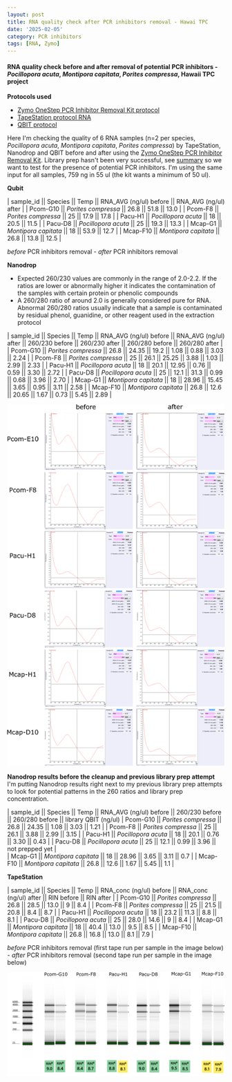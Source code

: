 ```yaml
---
layout: post
title: RNA quality check after PCR inhibitors removal - Hawai TPC
date: '2025-02-05'
category: PCR inhibitors
tags: [RNA, Zymo]
---
```


#### RNA quality check before and after removal of potential PCR inhibitors - _Pocillopora acuta_, _Montipora capitata_, _Porites compressa_, Hawaii TPC project

**Protocols used**
- [Zymo OneStep PCR Inhibitor Removal Kit protocol](https://github.com/FScucchia-LabNotebooks/FScucchia_Putnam_Lab_Notebook/blob/master/protocols/d6031_onestep_pcr_inhibitor_removal_kit.pdf)
- [TapeStation protocol RNA](https://github.com/meschedl/MESPutnam_Open_Lab_Notebook/blob/master/_posts/2019-03-07-RNA-TapeStation-Protocol.md)
- [QBIT protocol](https://github.com/meschedl/MESPutnam_Open_Lab_Notebook/blob/master/_posts/2019-03-08-Qubit-Protocol.md)

Here I'm checking the quality of 6 RNA samples (n=2 per species, _Pocillopora acuta_, _Montipora capitata_, _Porites compressa_) by TapeStation, Nanodrop and QBIT before and after using the [Zymo OneStep PCR Inhibitor Removal Kit](https://www.zymoresearch.com/collections/onestep-pcr-inhibitor-removal-kits/products/onestep-pcr-inhibitor-removal-new-kit). Library prep hasn't been very successful, see [summary](https://fscucchia-labnotebooks.github.io/FScucchia_Putnam_Lab_Notebook/DNA-RNA-Hawaii-TPCA-Summary/) so we want to test for the presence of potential PCR inhibitors.
I'm using the same input for all samples, 759 ng in 55 ul (the kit wants a minimum of 50 ul).

**Qubit**

| sample_id  ||     Species       || Temp   ||  RNA_AVG (ng/ul) before || RNA_AVG (ng/ul) after |
| Pcom-G10   || *Porites compressa*  || 26.8   || 51.8    ||   13.0       |
| Pcom-F8   || *Porites compressa* || 25     ||   17.9  ||    17.8       |
| Pacu-H1   || *Pocillopora acuta*  ||  18   || 20.5  ||      11.5       |
| Pacu-D8   || *Pocillopora acuta* ||  25   ||  19.3  ||     13.3       |
| Mcap-G1   || *Montipora capitata*  ||  18  || 53.9 ||     12.7      |
| Mcap-F10  || *Montipora capitata* ||  26.8  ||  13.8  ||    12.5     |

*before* PCR inhibitors removal - *after* PCR inhibitors removal


**Nanodrop**
- Expected 260/230 values are commonly in the range of 2.0-2.2. If the ratios are lower or abnormally higher it indicates the contamination of the samples with certain protein or phenolic compounds 
- A 260/280 ratio of around 2.0 is generally considered pure for RNA. Abnormal 260/280 ratios usually indicate that a sample is contaminated by residual phenol, guanidine, or other reagent used in the extraction protocol

| sample_id  ||  Species  || Temp  ||  RNA_AVG (ng/ul) before || RNA_AVG (ng/ul) after || 260/230 before || 260/230 after || 260/280 before || 260/280 after |
| Pcom-G10   || *Porites compressa*  || 26.8   || 24.35    ||    19.2      ||     1.08        ||  0.88 || 3.03    ||   2.24     |
| Pcom-F8   || *Porites compressa* || 25     || 26.1    ||    25.25       ||         3.88      || 1.03 || 2.99    ||   2.33     |
| Pacu-H1   || *Pocillopora acuta*  ||  18   ||  20.1  ||    12.95        ||  0.76     || 0.59 || 3.30    ||   2.72     |
| Pacu-D8   || *Pocillopora acuta* ||  25   || 12.1   ||    31.3        ||    0.99    || 0.68 || 3.96   ||   2.70     |
| Mcap-G1   || *Montipora capitata*  ||  18  || 28.96  ||  15.45         ||    3.65   || 0.95 || 3.11   ||   2.58     |
| Mcap-F10  || *Montipora capitata* ||  26.8  || 12.6   ||  20.65       ||    1.67   || 0.73 || 5.45   ||   2.89     |

![Nanodrop_RNA_PCRinhibitors.png](https://github.com/FScucchia-LabNotebooks/FScucchia_Putnam_Lab_Notebook/blob/master/images/Nanodrop_RNA_PCRinhibitors.png?raw=true)

**Nanodrop results before the cleanup and previous library prep attempt**
I'm putting Nanodrop results right next to my previous library prep attempts to look for potential patterns in the 260 ratios and library prep concentration.

| sample_id  || Species || Temp  ||  RNA_AVG (ng/ul) before || 260/230 before || 260/280 before || library QBIT (ng/ul)
| Pcom-G10   || *Porites compressa*  || 26.8   || 24.35    ||    1.08      ||  3.03    || 1.21 |
| Pcom-F8   || *Porites compressa* || 25     || 26.1    ||     3.88      || 2.99    || 3.15 |
| Pacu-H1   || *Pocillopora acuta*  ||  18   ||  20.1  ||    0.76     || 3.30    ||  0.43 | 
| Pacu-D8   || *Pocillopora acuta* ||  25   || 12.1   ||        0.99   || 3.96   || not prepped yet |  
| Mcap-G1   || *Montipora capitata*  ||  18  || 28.96  ||         3.65   || 3.11   ||   0.7 |
| Mcap-F10  || *Montipora capitata* ||  26.8  || 12.6   ||      1.67  || 5.45   ||   1.1  |

**TapeStation**

| sample_id  ||  Species  || Temp  ||  RNA_conc (ng/ul) before || RNA_conc (ng/ul) after || RIN before || RIN after |
| Pcom-G10   || *Porites compressa*  || 26.8   || 28.5    ||  13.0        ||    9         ||    8.4       |
| Pcom-F8   || *Porites compressa* || 25     ||  21.5   ||   20.8        ||     8.4       ||    8.7    |
| Pacu-H1   || *Pocillopora acuta*  ||  18   ||  23.2  ||    11.3         ||    8.8        ||   8.1            |
| Pacu-D8   || *Pocillopora acuta* ||  25   ||  28.0  ||     14.6       ||     9        ||      8.4          |
| Mcap-G1   || *Montipora capitata*  ||  18  || 40.4   ||    13.0       ||     9.5        ||      8.5           |
| Mcap-F10  || *Montipora capitata* ||  26.8  ||  16.8  ||   13.0      ||      8.1        ||      7.9            |

*before* PCR inhibitors removal (first tape run per sample in the image below) - *after* PCR inhibitors removal (second tape run per sample in the image below)

![TapeStation_RNA_PCRinhibitors.png](https://github.com/FScucchia-LabNotebooks/FScucchia_Putnam_Lab_Notebook/blob/master/images/TapeStation_RNA_PCRinhibitors.png?raw=true)

